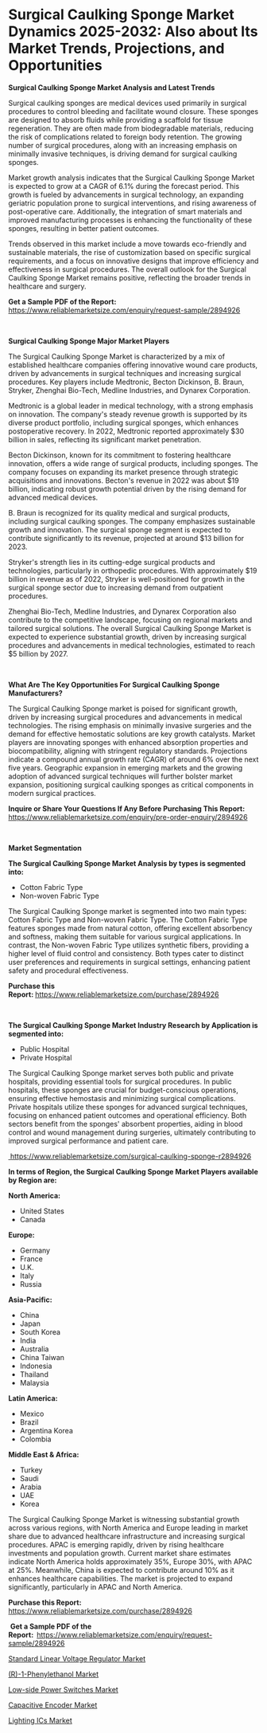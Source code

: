 <p><h1>Surgical Caulking Sponge Market Dynamics 2025-2032: Also about Its Market Trends, Projections, and Opportunities</h1></p><p><strong>Surgical Caulking Sponge Market Analysis and Latest Trends</strong></p>
<p><p>Surgical caulking sponges are medical devices used primarily in surgical procedures to control bleeding and facilitate wound closure. These sponges are designed to absorb fluids while providing a scaffold for tissue regeneration. They are often made from biodegradable materials, reducing the risk of complications related to foreign body retention. The growing number of surgical procedures, along with an increasing emphasis on minimally invasive techniques, is driving demand for surgical caulking sponges.</p><p>Market growth analysis indicates that the Surgical Caulking Sponge Market is expected to grow at a CAGR of 6.1% during the forecast period. This growth is fueled by advancements in surgical technology, an expanding geriatric population prone to surgical interventions, and rising awareness of post-operative care. Additionally, the integration of smart materials and improved manufacturing processes is enhancing the functionality of these sponges, resulting in better patient outcomes. </p><p>Trends observed in this market include a move towards eco-friendly and sustainable materials, the rise of customization based on specific surgical requirements, and a focus on innovative designs that improve efficiency and effectiveness in surgical procedures. The overall outlook for the Surgical Caulking Sponge Market remains positive, reflecting the broader trends in healthcare and surgery.</p></p>
<p><strong>Get a Sample PDF of the Report:&nbsp;</strong> <a href="https://www.reliablemarketsize.com/enquiry/request-sample/2894926?utm_campaign=2034&utm_medium=2&utm_source=Github&utm_content=ia&utm_term=15032025&utm_id=surgical-caulking-sponge">https://www.reliablemarketsize.com/enquiry/request-sample/2894926</a></p>
<p>&nbsp;</p>
<p><strong>Surgical Caulking Sponge Major Market Players</strong></p>
<p><p>The Surgical Caulking Sponge Market is characterized by a mix of established healthcare companies offering innovative wound care products, driven by advancements in surgical techniques and increasing surgical procedures. Key players include Medtronic, Becton Dickinson, B. Braun, Stryker, Zhenghai Bio-Tech, Medline Industries, and Dynarex Corporation.</p><p>Medtronic is a global leader in medical technology, with a strong emphasis on innovation. The company's steady revenue growth is supported by its diverse product portfolio, including surgical sponges, which enhances postoperative recovery. In 2022, Medtronic reported approximately $30 billion in sales, reflecting its significant market penetration.</p><p>Becton Dickinson, known for its commitment to fostering healthcare innovation, offers a wide range of surgical products, including sponges. The company focuses on expanding its market presence through strategic acquisitions and innovations. Becton's revenue in 2022 was about $19 billion, indicating robust growth potential driven by the rising demand for advanced medical devices.</p><p>B. Braun is recognized for its quality medical and surgical products, including surgical caulking sponges. The company emphasizes sustainable growth and innovation. The surgical sponge segment is expected to contribute significantly to its revenue, projected at around $13 billion for 2023.</p><p>Stryker's strength lies in its cutting-edge surgical products and technologies, particularly in orthopedic procedures. With approximately $19 billion in revenue as of 2022, Stryker is well-positioned for growth in the surgical sponge sector due to increasing demand from outpatient procedures.</p><p>Zhenghai Bio-Tech, Medline Industries, and Dynarex Corporation also contribute to the competitive landscape, focusing on regional markets and tailored surgical solutions. The overall Surgical Caulking Sponge Market is expected to experience substantial growth, driven by increasing surgical procedures and advancements in medical technologies, estimated to reach $5 billion by 2027.</p></p>
<p>&nbsp;</p>
<p><strong>What Are The Key Opportunities For Surgical Caulking Sponge Manufacturers?</strong></p>
<p><p>The Surgical Caulking Sponge market is poised for significant growth, driven by increasing surgical procedures and advancements in medical technologies. The rising emphasis on minimally invasive surgeries and the demand for effective hemostatic solutions are key growth catalysts. Market players are innovating sponges with enhanced absorption properties and biocompatibility, aligning with stringent regulatory standards. Projections indicate a compound annual growth rate (CAGR) of around 6% over the next five years. Geographic expansion in emerging markets and the growing adoption of advanced surgical techniques will further bolster market expansion, positioning surgical caulking sponges as critical components in modern surgical practices.</p></p>
<p><strong>Inquire or Share Your Questions If Any Before Purchasing This Report:</strong> <a href="https://www.reliablemarketsize.com/enquiry/pre-order-enquiry/2894926?utm_campaign=2034&utm_medium=2&utm_source=Github&utm_content=ia&utm_term=15032025&utm_id=surgical-caulking-sponge">https://www.reliablemarketsize.com/enquiry/pre-order-enquiry/2894926</a></p>
<p>&nbsp;</p>
<p><strong>Market Segmentation</strong></p>
<p><strong>The Surgical Caulking Sponge Market Analysis by types is segmented into:</strong></p>
<p><ul><li>Cotton Fabric Type</li><li>Non-woven Fabric Type</li></ul></p>
<p><p>The Surgical Caulking Sponge market is segmented into two main types: Cotton Fabric Type and Non-woven Fabric Type. The Cotton Fabric Type features sponges made from natural cotton, offering excellent absorbency and softness, making them suitable for various surgical applications. In contrast, the Non-woven Fabric Type utilizes synthetic fibers, providing a higher level of fluid control and consistency. Both types cater to distinct user preferences and requirements in surgical settings, enhancing patient safety and procedural effectiveness.</p></p>
<p><strong>Purchase this Report:&nbsp;</strong><a href="https://www.reliablemarketsize.com/purchase/2894926?utm_campaign=2034&utm_medium=2&utm_source=Github&utm_content=ia&utm_term=15032025&utm_id=surgical-caulking-sponge">https://www.reliablemarketsize.com/purchase/2894926</a></p>
<p>&nbsp;</p>
<p><strong>The Surgical Caulking Sponge Market Industry Research by Application is segmented into:</strong></p>
<p><ul><li>Public Hospital</li><li>Private Hospital</li></ul></p>
<p><p>The Surgical Caulking Sponge market serves both public and private hospitals, providing essential tools for surgical procedures. In public hospitals, these sponges are crucial for budget-conscious operations, ensuring effective hemostasis and minimizing surgical complications. Private hospitals utilize these sponges for advanced surgical techniques, focusing on enhanced patient outcomes and operational efficiency. Both sectors benefit from the sponges' absorbent properties, aiding in blood control and wound management during surgeries, ultimately contributing to improved surgical performance and patient care.</p></p>
<p><a href="https://www.reliablemarketsize.com/surgical-caulking-sponge-r2894926?utm_campaign=2034&utm_medium=2&utm_source=Github&utm_content=ia&utm_term=15032025&utm_id=surgical-caulking-sponge">&nbsp;https://www.reliablemarketsize.com/surgical-caulking-sponge-r2894926</a></p>
<p><strong>In terms of Region, the Surgical Caulking Sponge Market Players available by Region are:</strong></p>
<p>
    <p> <strong> North America: </strong>
        <ul>
            <li>United States</li>
            <li>Canada</li>
        </ul>
        </p> 
    <p> <strong> Europe: </strong>
        <ul>
            <li>Germany</li>
            <li>France</li>
            <li>U.K.</li>
            <li>Italy</li>
            <li>Russia</li>
        </ul>
        </p> 
    <p> <strong> Asia-Pacific: </strong>
        <ul>
            <li>China</li>
            <li>Japan</li>
            <li>South Korea</li>
            <li>India</li>
            <li>Australia</li>
            <li>China Taiwan</li>
            <li>Indonesia</li>
            <li>Thailand</li>
            <li>Malaysia</li>
        </ul>
        </p> 
    <p> <strong> Latin America: </strong>
        <ul>
            <li>Mexico</li>
            <li>Brazil</li>
            <li>Argentina Korea</li>
            <li>Colombia</li>
        </ul>
        </p> 
    <p> <strong> Middle East & Africa: </strong>
        <ul>
            <li>Turkey</li>
            <li>Saudi</li>
            <li>Arabia</li>
            <li>UAE</li>
            <li>Korea</li>
        </ul>
    </p>
    </p>
<p><p>The Surgical Caulking Sponge Market is witnessing substantial growth across various regions, with North America and Europe leading in market share due to advanced healthcare infrastructure and increasing surgical procedures. APAC is emerging rapidly, driven by rising healthcare investments and population growth. Current market share estimates indicate North America holds approximately 35%, Europe 30%, with APAC at 25%. Meanwhile, China is expected to contribute around 10% as it enhances healthcare capabilities. The market is projected to expand significantly, particularly in APAC and North America.</p></p>
<p><strong>Purchase this Report: </strong><a href="https://www.reliablemarketsize.com/purchase/2894926?utm_campaign=2034&utm_medium=2&utm_source=Github&utm_content=ia&utm_term=15032025&utm_id=surgical-caulking-sponge">https://www.reliablemarketsize.com/purchase/2894926</a></p>
<p>&nbsp;<strong>Get a Sample PDF of the Report:&nbsp;&nbsp;</strong><a href="https://www.reliablemarketsize.com/enquiry/request-sample/2894926?utm_campaign=2034&utm_medium=2&utm_source=Github&utm_content=ia&utm_term=15032025&utm_id=surgical-caulking-sponge">https://www.reliablemarketsize.com/enquiry/request-sample/2894926</a></p>
<p><strong></strong></p>
<p><p><a href="https://www.linkedin.com/pulse/standard-linear-voltage-regulator-market-analysis-historical-data-dq4ec?utm_campaign=2034&utm_medium=2&utm_source=Github&utm_content=ia&utm_term=15032025&utm_id=surgical-caulking-sponge">Standard Linear Voltage Regulator Market</a></p><p><a href="https://github.com/achilekirwan/Market-Research-Report-List-1/blob/main/r-1-phenylethanol-market.md?utm_campaign=2034&utm_medium=2&utm_source=Github&utm_content=ia&utm_term=15032025&utm_id=surgical-caulking-sponge">(R)-1-Phenylethanol Market</a></p><p><a href="https://github.com/bettysbozer/Market-Research-Report-List-1/blob/main/low-side-power-switches-market.md?utm_campaign=2034&utm_medium=2&utm_source=Github&utm_content=ia&utm_term=15032025&utm_id=surgical-caulking-sponge">Low-side Power Switches Market</a></p><p><a href="https://www.linkedin.com/pulse/capacitive-encoder-market-report-based-its-anticipated-138-cagr-x6umc?utm_campaign=2034&utm_medium=2&utm_source=Github&utm_content=ia&utm_term=15032025&utm_id=surgical-caulking-sponge">Capacitive Encoder Market</a></p><p><a href="https://www.linkedin.com/pulse/global-lighting-ics-market-analysis-explosive-growth-trends-projected-i73uc?utm_campaign=2034&utm_medium=2&utm_source=Github&utm_content=ia&utm_term=15032025&utm_id=surgical-caulking-sponge">Lighting ICs Market</a></p></p>